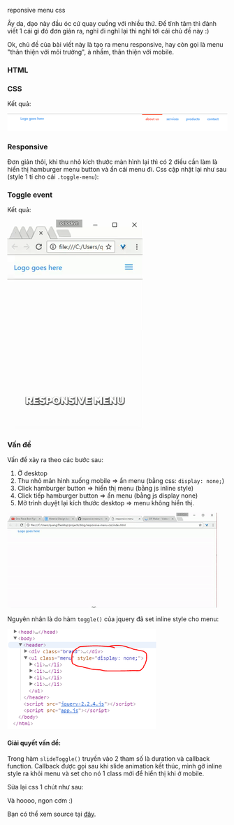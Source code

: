 reponsive menu css

Ây da, dạo này đầu óc cứ quay cuồng với nhiều thứ. Để tĩnh tâm thì đành viết 1 cái gì đó đơn giản ra, nghĩ đi nghĩ lại thì nghĩ tới cái chủ đề này :)

Ok, chủ đề của bài viết này là tạo ra menu responsive, hay còn gọi là menu "thân thiện với môi trường", à nhầm, thân thiện với mobile.

### HTML

<script src="https://gist.github.com/oclockvn/1b6ae6e002f1fe79e89eea868d94b32f.js"></script>

### CSS

<script src="https://gist.github.com/oclockvn/be3130952a0242ea708bfa23880cb5c4.js"></script>

Kết quả:

![css menu](menu-step-1.gif)

### Responsive

Đơn giản thôi, khi thu nhỏ kích thước màn hình lại thì có 2 điều cần làm là hiển thị hamburger menu button và ẩn cái menu đi. Css cập nhật lại như sau (style 1 tí cho cái `.toggle-menu`):

<script src="https://gist.github.com/oclockvn/6eab3d684f89e70cce43bab71f61144a.js"></script>

### Toggle event

<script src="https://gist.github.com/oclockvn/afa05c67e5101a560c1716a57311b7a4.js"></script>

Kết quả:

![toggle event](toggle.gif)

### Vấn đề

Vấn đề xảy ra theo các bước sau:

1. Ở desktop
2. Thu nhỏ mản hình xuống mobile => ẩn menu (bằng css: `display: none;`)
3. Click hamburger button => hiển thị menu (bằng js inline style)
4. Click tiếp hamburger button => ẩn menu (bằng js display none)
5. Mở trình duyệt lại kích thước desktop => menu không hiển thị.

![responsive menu issue](responsive-menu-issue.gif)

Nguyên nhân là do hàm `toggle()` của jquery đã set inline style cho menu:

![css inline style](css-inline-style.png)

#### Giải quyết vấn đề:

<script src="https://gist.github.com/oclockvn/930a25e99afa89455436bdbeafee5966.js"></script>

Trong hàm `slideToggle()` truyền vào 2 tham số là duration và callback function. Callback được gọi sau khi slide animation kết thúc, mình gỡ inline style ra khỏi menu và set cho nó 1 class mới để hiển thị khi ở mobile.

Sửa lại css 1 chút như sau:

<script src="https://gist.github.com/oclockvn/f494ab5911589b09c065382272a0a114.js"></script>

Và hoooo, ngon cơm :)

Bạn có thể xem source tại [đây](https://github.com/oclockvn/blog/tree/master/responsive-menu-css).